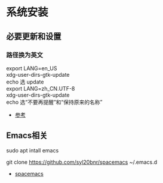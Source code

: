 # 系统安装
## 必要更新和设置
### 路径换为英文
export LANG=en_US  
xdg-user-dirs-gtk-update  
echo 选 update  
export LANG=zh_CN.UTF-8  
xdg-user-dirs-gtk-update  
echo 选“不要再提醒”和“保持原来的名称”  
* [参考](https://blog.csdn.net/ly890700/article/details/52269254)

## Emacs相关
sudo apt intall emacs  

git clone https://github.com/syl20bnr/spacemacs ~/.emacs.d  
* [spacemacs](http://spacemacs.org/)
